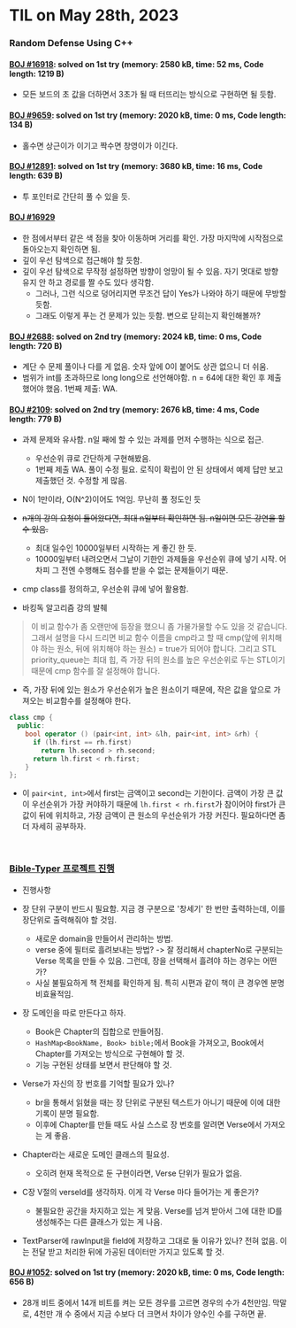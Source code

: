 # **TIL on May 28th, 2023**

### Random Defense Using C++
#### [BOJ #16918](/Problem%20Solving/boj/random%20defense/16918-05-28-2023.cpp): solved on 1st try (memory: 2580 kB, time: 52 ms, Code length: 1219 B)
* 모든 보드의 초 값을 더하면서 3초가 될 때 터뜨리는 방식으로 구현하면 될 듯함.


#### [BOJ #9659](/Problem%20Solving/boj/random%20defense/9659-05-28-2023.cpp): solved on 1st try (memory: 2020 kB, time: 0 ms, Code length: 134 B)
* 홀수면 상근이가 이기고 짝수면 창영이가 이긴다.


#### [BOJ #12891](/Problem%20Solving/boj/random%20defense/12891-05-28-2023.cpp): solved on 1st try (memory: 3680 kB, time: 16 ms, Code length: 639 B)
* 투 포인터로 간단히 풀 수 있을 듯.


#### [BOJ #16929](/Problem%20Solving/boj/random%20defense/16929-05-28-2023.cpp)
* 한 점에서부터 같은 색 점을 찾아 이동하며 거리를 확인. 가장 마지막에 시작점으로 돌아오는지 확인하면 됨.
* 깊이 우선 탐색으로 접근해야 할 듯함.
* 깊이 우선 탐색으로 무작정 설정하면 방향이 엉망이 될 수 있음. 자기 멋대로 방향 유지 안 하고 경로를 짤 수도 있다 생각함.
  - 그러나, 그런 식으로 덩어리지면 무조건 답이 Yes가 나와야 하기 때문에 무방할 듯함.
  - 그래도 이렇게 푸는 건 문제가 있는 듯함. 변으로 닫히는지 확인해볼까?

#### [BOJ #2688](/Problem%20Solving/boj/random%20defense/2688-05-28-2023.cpp): solved on 2nd try (memory: 2024 kB, time: 0 ms, Code length: 720 B)
* 계단 수 문제 풀이나 다를 게 없음. 숫자 앞에 0이 붙어도 상관 없으니 더 쉬움.
* 범위가 int를 초과하므로 long long으로 선언해야함. n = 64에 대한 확인 후 제출했어야 했음. 1번째 제출: WA.

#### [BOJ #2109](/Problem%20Solving/boj/random%20defense/2109-05-28-2023.cpp): solved on 2nd try (memory: 2676 kB, time: 4 ms, Code length: 779 B)
* 과제 문제와 유사함. n일 째에 할 수 있는 과제를 먼저 수행하는 식으로 접근.
  - 우선순위 큐로 간단하게 구현해봤음.
  - 1번째 제출 WA. 풀이 수정 필요. 로직이 확립이 안 된 상태에서 예제 답만 보고 제출했던 것. 수정할 게 많음.
* N이 1만이라, O(N^2)이어도 1억임. 무난히 풀 정도인 듯

* ~~n개의 강의 요청이 들어왔다면, 최대 n일부터 확인하면 됨. n일이면 모든 강연을 할 수 있음.~~
  - 최대 일수인 10000일부터 시작하는 게 좋긴 한 듯.
  - 10000일부터 내려오면서 그날이 기한인 과제들을 우선순위 큐에 넣기 시작. 어차피 그 전엔 수행해도 점수를 받을 수 없는 문제들이기 때문.

* cmp class를 정의하고, 우선순위 큐에 넣어 활용함.

* 바킹독 알고리즘 강의 발췌

> 이 비교 함수가 좀 오랜만에 등장을 했으니 좀 가물가물할 수도 있을 것 같습니다. 그래서 설명을 다시 드리면 비교 함수 이름을 cmp라고 할 때 cmp(앞에 위치해야 하는 원소, 뒤에 위치해야 하는 원소) = true가 되어야 합니다. 그리고 STL priority_queue는 최대 힙, 즉 가장 뒤의 원소를 높은 우선순위로 두는 STL이기 때문에 cmp 함수를 잘 설정해야 합니다.

  - 즉, 가장 뒤에 있는 원소가 우선순위가 높은 원소이기 때문에, 작은 값을 앞으로 가져오는 비교함수를 설정해야 한다.

```cpp
class cmp {
  public:
    bool operator () (pair<int, int> &lh, pair<int, int> &rh) {
      if (lh.first == rh.first)
        return lh.second > rh.second;
      return lh.first < rh.first;
    }
};
```
  - 이 `pair<int, int>`에서 first는 금액이고 second는 기한이다. 금액이 가장 큰 값이 우선순위가 가장 커야하기 때문에 `lh.first < rh.first`가 참이어야 first가 큰 값이 뒤에 위치하고, 가장 금액이 큰 원소의 우선순위가 가장 커진다. 필요하다면 좀 더 자세히 공부하자.

<br>

### [Bible-Typer 프로젝트 진행](https://github.com/neppiness/typer-bible)
* 진행사항
* 장 단위 구분이 반드시 필요함. 지금 경 구분으로 '창세기' 한 번만 출력하는데, 이를 장단위로 출력해줘야 할 것임.
  - 새로운 domain을 만들어서 관리하는 방법.
  - verse 중에 필터로 흘려보내는 방법? -> 잘 정리해서 chapterNo로 구분되는 Verse 목록을 만들 수 있음. 그런데, 장을 선택해서 흘려야 하는 경우는 어떤가?
  - 사실 불필요하게 책 전체를 확인하게 됨. 특히 시편과 같이 책이 큰 경우엔 분명 비효율적임.

* 장 도메인을 따로 만든다고 하자.
  - Book은 Chapter의 집합으로 만들어짐.
  - `HashMap<BookName, Book> bible;`에서 Book을 가져오고, Book에서 Chapter를 가져오는 방식으로 구현해야 할 것.
  - 기능 구현된 상태를 보면서 판단해야 할 것.
* Verse가 자신의 장 번호를 기억할 필요가 있나?
  - br을 통해서 읽혔을 때는 장 단위로 구분된 텍스트가 아니기 때문에 이에 대한 기록이 분명 필요함.
  - 이후에 Chapter를 만들 때도 사실 스스로 장 번호를 알려면 Verse에서 가져오는 게 좋음.
* Chapter라는 새로운 도메인 클래스의 필요성.
  - 오히려 현재 목적으로 둔 구현이라면, Verse 단위가 필요가 없음.

* C장 V절의 verseId를 생각하자. 이게 각 Verse 마다 들어가는 게 좋은가?
  - 불필요한 공간을 차지하고 있는 게 맞음. Verse를 넘겨 받아서 그에 대한 ID를 생성해주는 다른 클래스가 있는 게 나음.

* TextParser에 rawInput을 field에 저장하고 그대로 둘 이유가 있나? 전혀 없음. 이는 전달 받고 처리한 뒤에 가공된 데이터만 가지고 있도록 할 것.


#### [BOJ #1052](/Problem%20Solving/boj/random%20defense/1052-05-28-2023.cpp): solved on 1st try (memory: 2020 kB, time: 0 ms, Code length: 656 B)
* 28개 비트 중에서 14개 비트를 켜는 모든 경우를 고르면 경우의 수가 4천만임. 막말로, 4천만 개 수 중에서 지금 수보다 더 크면서 차이가 양수인 수를 구하면 끝.
